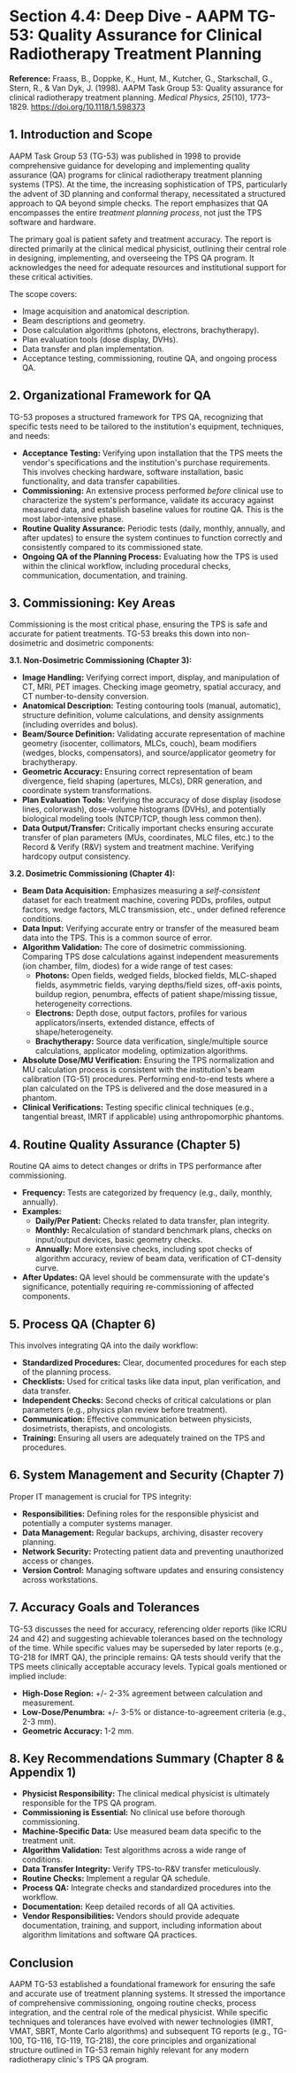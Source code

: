# Section 4.4: Deep Dive - AAPM TG-53: Quality Assurance for Clinical Radiotherapy Treatment Planning

**Reference:** Fraass, B., Doppke, K., Hunt, M., Kutcher, G., Starkschall, G., Stern, R., & Van Dyk, J. (1998). AAPM Task Group 53: Quality assurance for clinical radiotherapy treatment planning. *Medical Physics*, *25*(10), 1773–1829. https://doi.org/10.1118/1.598373

## 1. Introduction and Scope

AAPM Task Group 53 (TG-53) was published in 1998 to provide comprehensive guidance for developing and implementing quality assurance (QA) programs for clinical radiotherapy treatment planning systems (TPS). At the time, the increasing sophistication of TPS, particularly the advent of 3D planning and conformal therapy, necessitated a structured approach to QA beyond simple checks. The report emphasizes that QA encompasses the entire *treatment planning process*, not just the TPS software and hardware.

The primary goal is patient safety and treatment accuracy. The report is directed primarily at the clinical medical physicist, outlining their central role in designing, implementing, and overseeing the TPS QA program. It acknowledges the need for adequate resources and institutional support for these critical activities.

The scope covers:
- Image acquisition and anatomical description.
- Beam descriptions and geometry.
- Dose calculation algorithms (photons, electrons, brachytherapy).
- Plan evaluation tools (dose display, DVHs).
- Data transfer and plan implementation.
- Acceptance testing, commissioning, routine QA, and ongoing process QA.

## 2. Organizational Framework for QA

TG-53 proposes a structured framework for TPS QA, recognizing that specific tests need to be tailored to the institution's equipment, techniques, and needs:

- **Acceptance Testing:** Verifying upon installation that the TPS meets the vendor's specifications and the institution's purchase requirements. This involves checking hardware, software installation, basic functionality, and data transfer capabilities.
- **Commissioning:** An extensive process performed *before* clinical use to characterize the system's performance, validate its accuracy against measured data, and establish baseline values for routine QA. This is the most labor-intensive phase.
- **Routine Quality Assurance:** Periodic tests (daily, monthly, annually, and after updates) to ensure the system continues to function correctly and consistently compared to its commissioned state.
- **Ongoing QA of the Planning Process:** Evaluating how the TPS is used within the clinical workflow, including procedural checks, communication, documentation, and training.

## 3. Commissioning: Key Areas

Commissioning is the most critical phase, ensuring the TPS is safe and accurate for patient treatments. TG-53 breaks this down into non-dosimetric and dosimetric components:

**3.1. Non-Dosimetric Commissioning (Chapter 3):**
- **Image Handling:** Verifying correct import, display, and manipulation of CT, MRI, PET images. Checking image geometry, spatial accuracy, and CT number-to-density conversion.
- **Anatomical Description:** Testing contouring tools (manual, automatic), structure definition, volume calculations, and density assignments (including overrides and bolus).
- **Beam/Source Definition:** Validating accurate representation of machine geometry (isocenter, collimators, MLCs, couch), beam modifiers (wedges, blocks, compensators), and source/applicator geometry for brachytherapy.
- **Geometric Accuracy:** Ensuring correct representation of beam divergence, field shaping (apertures, MLCs), DRR generation, and coordinate system transformations.
- **Plan Evaluation Tools:** Verifying the accuracy of dose display (isodose lines, colorwash), dose-volume histograms (DVHs), and potentially biological modeling tools (NTCP/TCP, though less common then).
- **Data Output/Transfer:** Critically important checks ensuring accurate transfer of plan parameters (MUs, coordinates, MLC files, etc.) to the Record & Verify (R&V) system and treatment machine. Verifying hardcopy output consistency.

**3.2. Dosimetric Commissioning (Chapter 4):**
- **Beam Data Acquisition:** Emphasizes measuring a *self-consistent* dataset for each treatment machine, covering PDDs, profiles, output factors, wedge factors, MLC transmission, etc., under defined reference conditions.
- **Data Input:** Verifying accurate entry or transfer of the measured beam data into the TPS. This is a common source of error.
- **Algorithm Validation:** The core of dosimetric commissioning. Comparing TPS dose calculations against independent measurements (ion chamber, film, diodes) for a wide range of test cases:
    - **Photons:** Open fields, wedged fields, blocked fields, MLC-shaped fields, asymmetric fields, varying depths/field sizes, off-axis points, buildup region, penumbra, effects of patient shape/missing tissue, heterogeneity corrections.
    - **Electrons:** Depth dose, output factors, profiles for various applicators/inserts, extended distance, effects of shape/heterogeneity.
    - **Brachytherapy:** Source data verification, single/multiple source calculations, applicator modeling, optimization algorithms.
- **Absolute Dose/MU Verification:** Ensuring the TPS normalization and MU calculation process is consistent with the institution's beam calibration (TG-51) procedures. Performing end-to-end tests where a plan calculated on the TPS is delivered and the dose measured in a phantom.
- **Clinical Verifications:** Testing specific clinical techniques (e.g., tangential breast, IMRT if applicable) using anthropomorphic phantoms.

## 4. Routine Quality Assurance (Chapter 5)

Routine QA aims to detect changes or drifts in TPS performance after commissioning.
- **Frequency:** Tests are categorized by frequency (e.g., daily, monthly, annually).
- **Examples:**
    - **Daily/Per Patient:** Checks related to data transfer, plan integrity.
    - **Monthly:** Recalculation of standard benchmark plans, checks on input/output devices, basic geometry checks.
    - **Annually:** More extensive checks, including spot checks of algorithm accuracy, review of beam data, verification of CT-density curve.
- **After Updates:** QA level should be commensurate with the update's significance, potentially requiring re-commissioning of affected components.

## 5. Process QA (Chapter 6)

This involves integrating QA into the daily workflow:
- **Standardized Procedures:** Clear, documented procedures for each step of the planning process.
- **Checklists:** Used for critical tasks like data input, plan verification, and data transfer.
- **Independent Checks:** Second checks of critical calculations or plan parameters (e.g., physics plan review before treatment).
- **Communication:** Effective communication between physicists, dosimetrists, therapists, and oncologists.
- **Training:** Ensuring all users are adequately trained on the TPS and procedures.

## 6. System Management and Security (Chapter 7)

Proper IT management is crucial for TPS integrity:
- **Responsibilities:** Defining roles for the responsible physicist and potentially a computer systems manager.
- **Data Management:** Regular backups, archiving, disaster recovery planning.
- **Network Security:** Protecting patient data and preventing unauthorized access or changes.
- **Version Control:** Managing software updates and ensuring consistency across workstations.

## 7. Accuracy Goals and Tolerances

TG-53 discusses the need for accuracy, referencing older reports (like ICRU 24 and 42) and suggesting achievable tolerances based on the technology of the time. While specific values may be superseded by later reports (e.g., TG-218 for IMRT QA), the principle remains: QA tests should verify that the TPS meets clinically acceptable accuracy levels. Typical goals mentioned or implied include:
- **High-Dose Region:** +/- 2-3% agreement between calculation and measurement.
- **Low-Dose/Penumbra:** +/- 3-5% or distance-to-agreement criteria (e.g., 2-3 mm).
- **Geometric Accuracy:** 1-2 mm.

## 8. Key Recommendations Summary (Chapter 8 & Appendix 1)

- **Physicist Responsibility:** The clinical medical physicist is ultimately responsible for the TPS QA program.
- **Commissioning is Essential:** No clinical use before thorough commissioning.
- **Machine-Specific Data:** Use measured beam data specific to the treatment unit.
- **Algorithm Validation:** Test algorithms across a wide range of conditions.
- **Data Transfer Integrity:** Verify TPS-to-R&V transfer meticulously.
- **Routine Checks:** Implement a regular QA schedule.
- **Process QA:** Integrate checks and standardized procedures into the workflow.
- **Documentation:** Keep detailed records of all QA activities.
- **Vendor Responsibilities:** Vendors should provide adequate documentation, training, and support, including information about algorithm limitations and software QA practices.

## Conclusion

AAPM TG-53 established a foundational framework for ensuring the safe and accurate use of treatment planning systems. It stressed the importance of comprehensive commissioning, ongoing routine checks, process integration, and the central role of the medical physicist. While specific techniques and tolerances have evolved with newer technologies (IMRT, VMAT, SBRT, Monte Carlo algorithms) and subsequent TG reports (e.g., TG-100, TG-116, TG-119, TG-218), the core principles and organizational structure outlined in TG-53 remain highly relevant for any modern radiotherapy clinic's TPS QA program.

